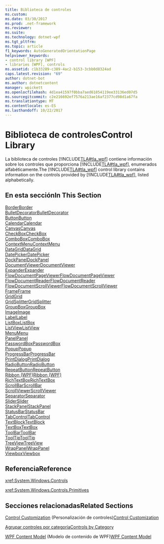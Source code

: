 ```yaml
---
title: Biblioteca de controles
ms.custom: 
ms.date: 03/30/2017
ms.prod: .net-framework
ms.reviewer: 
ms.suite: 
ms.technology: dotnet-wpf
ms.tgt_pltfrm: 
ms.topic: article
f1_keywords: AutoGeneratedOrientationPage
helpviewer_keywords:
- control library [WPF]
- libraries [WPF], controls
ms.assetid: c1b33289-c389-4ac2-b153-3cbb0d8324ad
caps.latest.revision: "69"
author: dotnet-bot
ms.author: dotnetcontent
manager: wpickett
ms.openlocfilehash: 4d1ea41597f0bba7aed61854119ee33136ed07d5
ms.sourcegitcommit: c2e216692ef7576a213ae16af2377cd98d1a67fa
ms.translationtype: MT
ms.contentlocale: es-ES
ms.lasthandoff: 10/22/2017
---
```

# <a name="control-library"></a><span data-ttu-id="be0a1-102">Biblioteca de controles</span><span class="sxs-lookup"><span data-stu-id="be0a1-102">Control Library</span></span>
<span data-ttu-id="be0a1-103">La biblioteca de controles [!INCLUDE[TLA#tla_wpf](../../../../includes/tlasharptla-wpf-md.md)] contiene información sobre los controles que proporciona [!INCLUDE[TLA#tla_wpf](../../../../includes/tlasharptla-wpf-md.md)], enumerados alfabéticamente.</span><span class="sxs-lookup"><span data-stu-id="be0a1-103">The [!INCLUDE[TLA#tla_wpf](../../../../includes/tlasharptla-wpf-md.md)] control library contains information on the controls provided by [!INCLUDE[TLA#tla_wpf](../../../../includes/tlasharptla-wpf-md.md)], listed alphabetically.</span></span>  
  
## <a name="in-this-section"></a><span data-ttu-id="be0a1-104">En esta sección</span><span class="sxs-lookup"><span data-stu-id="be0a1-104">In This Section</span></span>  
 [<span data-ttu-id="be0a1-105">Border</span><span class="sxs-lookup"><span data-stu-id="be0a1-105">Border</span></span>](../../../../docs/framework/wpf/controls/border.md)  
 [<span data-ttu-id="be0a1-106">BulletDecorator</span><span class="sxs-lookup"><span data-stu-id="be0a1-106">BulletDecorator</span></span>](../../../../docs/framework/wpf/controls/bulletdecorator.md)  
 [<span data-ttu-id="be0a1-107">Button</span><span class="sxs-lookup"><span data-stu-id="be0a1-107">Button</span></span>](../../../../docs/framework/wpf/controls/button.md)  
 [<span data-ttu-id="be0a1-108">Calendar</span><span class="sxs-lookup"><span data-stu-id="be0a1-108">Calendar</span></span>](../../../../docs/framework/wpf/controls/calendar.md)  
 [<span data-ttu-id="be0a1-109">Canvas</span><span class="sxs-lookup"><span data-stu-id="be0a1-109">Canvas</span></span>](../../../../docs/framework/wpf/controls/canvas.md)  
 [<span data-ttu-id="be0a1-110">CheckBox</span><span class="sxs-lookup"><span data-stu-id="be0a1-110">CheckBox</span></span>](../../../../docs/framework/wpf/controls/checkbox.md)  
 [<span data-ttu-id="be0a1-111">ComboBox</span><span class="sxs-lookup"><span data-stu-id="be0a1-111">ComboBox</span></span>](../../../../docs/framework/wpf/controls/combobox.md)  
 [<span data-ttu-id="be0a1-112">ContextMenu</span><span class="sxs-lookup"><span data-stu-id="be0a1-112">ContextMenu</span></span>](../../../../docs/framework/wpf/controls/contextmenu.md)  
 [<span data-ttu-id="be0a1-113">DataGrid</span><span class="sxs-lookup"><span data-stu-id="be0a1-113">DataGrid</span></span>](../../../../docs/framework/wpf/controls/datagrid.md)  
 [<span data-ttu-id="be0a1-114">DatePicker</span><span class="sxs-lookup"><span data-stu-id="be0a1-114">DatePicker</span></span>](../../../../docs/framework/wpf/controls/datepicker.md)  
 [<span data-ttu-id="be0a1-115">DockPanel</span><span class="sxs-lookup"><span data-stu-id="be0a1-115">DockPanel</span></span>](../../../../docs/framework/wpf/controls/dockpanel.md)  
 [<span data-ttu-id="be0a1-116">DocumentViewer</span><span class="sxs-lookup"><span data-stu-id="be0a1-116">DocumentViewer</span></span>](../../../../docs/framework/wpf/controls/documentviewer.md)  
 [<span data-ttu-id="be0a1-117">Expander</span><span class="sxs-lookup"><span data-stu-id="be0a1-117">Expander</span></span>](../../../../docs/framework/wpf/controls/expander.md)  
 [<span data-ttu-id="be0a1-118">FlowDocumentPageViewer</span><span class="sxs-lookup"><span data-stu-id="be0a1-118">FlowDocumentPageViewer</span></span>](../../../../docs/framework/wpf/controls/flowdocumentpageviewer.md)  
 [<span data-ttu-id="be0a1-119">FlowDocumentReader</span><span class="sxs-lookup"><span data-stu-id="be0a1-119">FlowDocumentReader</span></span>](../../../../docs/framework/wpf/controls/flowdocumentreader.md)  
 [<span data-ttu-id="be0a1-120">FlowDocumentScrollViewer</span><span class="sxs-lookup"><span data-stu-id="be0a1-120">FlowDocumentScrollViewer</span></span>](../../../../docs/framework/wpf/controls/flowdocumentscrollviewer.md)  
 [<span data-ttu-id="be0a1-121">Frame</span><span class="sxs-lookup"><span data-stu-id="be0a1-121">Frame</span></span>](../../../../docs/framework/wpf/controls/frame.md)  
 [<span data-ttu-id="be0a1-122">Grid</span><span class="sxs-lookup"><span data-stu-id="be0a1-122">Grid</span></span>](../../../../docs/framework/wpf/controls/grid.md)  
 [<span data-ttu-id="be0a1-123">GridSplitter</span><span class="sxs-lookup"><span data-stu-id="be0a1-123">GridSplitter</span></span>](../../../../docs/framework/wpf/controls/gridsplitter.md)  
 [<span data-ttu-id="be0a1-124">GroupBox</span><span class="sxs-lookup"><span data-stu-id="be0a1-124">GroupBox</span></span>](../../../../docs/framework/wpf/controls/groupbox.md)  
 [<span data-ttu-id="be0a1-125">Image</span><span class="sxs-lookup"><span data-stu-id="be0a1-125">Image</span></span>](../../../../docs/framework/wpf/controls/image.md)  
 [<span data-ttu-id="be0a1-126">Label</span><span class="sxs-lookup"><span data-stu-id="be0a1-126">Label</span></span>](../../../../docs/framework/wpf/controls/label.md)  
 [<span data-ttu-id="be0a1-127">ListBox</span><span class="sxs-lookup"><span data-stu-id="be0a1-127">ListBox</span></span>](../../../../docs/framework/wpf/controls/listbox.md)  
 [<span data-ttu-id="be0a1-128">ListView</span><span class="sxs-lookup"><span data-stu-id="be0a1-128">ListView</span></span>](../../../../docs/framework/wpf/controls/listview.md)  
 [<span data-ttu-id="be0a1-129">Menu</span><span class="sxs-lookup"><span data-stu-id="be0a1-129">Menu</span></span>](../../../../docs/framework/wpf/controls/menu.md)  
 [<span data-ttu-id="be0a1-130">Panel</span><span class="sxs-lookup"><span data-stu-id="be0a1-130">Panel</span></span>](../../../../docs/framework/wpf/controls/panel.md)  
 [<span data-ttu-id="be0a1-131">PasswordBox</span><span class="sxs-lookup"><span data-stu-id="be0a1-131">PasswordBox</span></span>](../../../../docs/framework/wpf/controls/passwordbox.md)  
 [<span data-ttu-id="be0a1-132">Popup</span><span class="sxs-lookup"><span data-stu-id="be0a1-132">Popup</span></span>](../../../../docs/framework/wpf/controls/popup.md)  
 [<span data-ttu-id="be0a1-133">ProgressBar</span><span class="sxs-lookup"><span data-stu-id="be0a1-133">ProgressBar</span></span>](../../../../docs/framework/wpf/controls/progressbar.md)  
 [<span data-ttu-id="be0a1-134">PrintDialog</span><span class="sxs-lookup"><span data-stu-id="be0a1-134">PrintDialog</span></span>](../../../../docs/framework/wpf/controls/printdialog.md)  
 [<span data-ttu-id="be0a1-135">RadioButton</span><span class="sxs-lookup"><span data-stu-id="be0a1-135">RadioButton</span></span>](../../../../docs/framework/wpf/controls/radiobutton.md)  
 [<span data-ttu-id="be0a1-136">RepeatButton</span><span class="sxs-lookup"><span data-stu-id="be0a1-136">RepeatButton</span></span>](../../../../docs/framework/wpf/controls/repeatbutton.md)  
 [<span data-ttu-id="be0a1-137">Ribbon (WPF)</span><span class="sxs-lookup"><span data-stu-id="be0a1-137">Ribbon (WPF)</span></span>](http://msdn.microsoft.com/library/d2b5749c-43ec-4e1f-9017-8f1d0bbd5d3f)  
 [<span data-ttu-id="be0a1-138">RichTextBox</span><span class="sxs-lookup"><span data-stu-id="be0a1-138">RichTextBox</span></span>](../../../../docs/framework/wpf/controls/richtextbox.md)  
 [<span data-ttu-id="be0a1-139">ScrollBar</span><span class="sxs-lookup"><span data-stu-id="be0a1-139">ScrollBar</span></span>](../../../../docs/framework/wpf/controls/scrollbar.md)  
 [<span data-ttu-id="be0a1-140">ScrollViewer</span><span class="sxs-lookup"><span data-stu-id="be0a1-140">ScrollViewer</span></span>](../../../../docs/framework/wpf/controls/scrollviewer.md)  
 [<span data-ttu-id="be0a1-141">Separator</span><span class="sxs-lookup"><span data-stu-id="be0a1-141">Separator</span></span>](../../../../docs/framework/wpf/controls/separator.md)  
 [<span data-ttu-id="be0a1-142">Slider</span><span class="sxs-lookup"><span data-stu-id="be0a1-142">Slider</span></span>](../../../../docs/framework/wpf/controls/slider.md)  
 [<span data-ttu-id="be0a1-143">StackPanel</span><span class="sxs-lookup"><span data-stu-id="be0a1-143">StackPanel</span></span>](../../../../docs/framework/wpf/controls/stackpanel.md)  
 [<span data-ttu-id="be0a1-144">StatusBar</span><span class="sxs-lookup"><span data-stu-id="be0a1-144">StatusBar</span></span>](../../../../docs/framework/wpf/controls/statusbar.md)  
 [<span data-ttu-id="be0a1-145">TabControl</span><span class="sxs-lookup"><span data-stu-id="be0a1-145">TabControl</span></span>](../../../../docs/framework/wpf/controls/tabcontrol.md)  
 [<span data-ttu-id="be0a1-146">TextBlock</span><span class="sxs-lookup"><span data-stu-id="be0a1-146">TextBlock</span></span>](../../../../docs/framework/wpf/controls/textblock.md)  
 [<span data-ttu-id="be0a1-147">TextBox</span><span class="sxs-lookup"><span data-stu-id="be0a1-147">TextBox</span></span>](../../../../docs/framework/wpf/controls/textbox.md)  
 [<span data-ttu-id="be0a1-148">ToolBar</span><span class="sxs-lookup"><span data-stu-id="be0a1-148">ToolBar</span></span>](../../../../docs/framework/wpf/controls/toolbar.md)  
 [<span data-ttu-id="be0a1-149">ToolTip</span><span class="sxs-lookup"><span data-stu-id="be0a1-149">ToolTip</span></span>](../../../../docs/framework/wpf/controls/tooltip.md)  
 [<span data-ttu-id="be0a1-150">TreeView</span><span class="sxs-lookup"><span data-stu-id="be0a1-150">TreeView</span></span>](../../../../docs/framework/wpf/controls/treeview.md)  
 [<span data-ttu-id="be0a1-151">WrapPanel</span><span class="sxs-lookup"><span data-stu-id="be0a1-151">WrapPanel</span></span>](../../../../docs/framework/wpf/controls/wrappanel.md)  
 [<span data-ttu-id="be0a1-152">Viewbox</span><span class="sxs-lookup"><span data-stu-id="be0a1-152">Viewbox</span></span>](../../../../docs/framework/wpf/controls/viewbox.md)  
  
## <a name="reference"></a><span data-ttu-id="be0a1-153">Referencia</span><span class="sxs-lookup"><span data-stu-id="be0a1-153">Reference</span></span>  
 <xref:System.Windows.Controls>  
  
 <xref:System.Windows.Controls.Primitives>  
  
## <a name="related-sections"></a><span data-ttu-id="be0a1-154">Secciones relacionadas</span><span class="sxs-lookup"><span data-stu-id="be0a1-154">Related Sections</span></span>  
 <span data-ttu-id="be0a1-155">[Control Customization](../../../../docs/framework/wpf/controls/control-customization.md) (Personalización de controles)</span><span class="sxs-lookup"><span data-stu-id="be0a1-155">[Control Customization](../../../../docs/framework/wpf/controls/control-customization.md)</span></span>  
  
 [<span data-ttu-id="be0a1-156">Agrupar controles por categoría</span><span class="sxs-lookup"><span data-stu-id="be0a1-156">Controls by Category</span></span>](../../../../docs/framework/wpf/controls/controls-by-category.md)  
  
 <span data-ttu-id="be0a1-157">[WPF Content Model](../../../../docs/framework/wpf/controls/wpf-content-model.md) (Modelo de contenido de WPF)</span><span class="sxs-lookup"><span data-stu-id="be0a1-157">[WPF Content Model](../../../../docs/framework/wpf/controls/wpf-content-model.md)</span></span>
